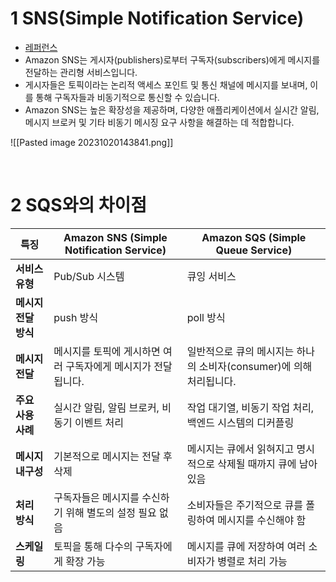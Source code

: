 # 1 SNS(Simple Notification Service)

- [레퍼런스](https://docs.aws.amazon.com/sns/latest/dg/welcome.html)
- Amazon SNS는 게시자(publishers)로부터 구독자(subscribers)에게 메시지를 전달하는 관리형 서비스입니다.
- 게시자들은 토픽이라는 논리적 액세스 포인트 및 통신 채널에 메시지를 보내며, 이를 통해 구독자들과 비동기적으로 통신할 수 있습니다.
- Amazon SNS는 높은 확장성을 제공하며, 다양한 애플리케이션에서 실시간 알림, 메시지 브로커 및 기타 비동기 메시징 요구 사항을 해결하는 데 적합합니다.

![[Pasted image 20231020143841.png]]

<br>

# 2 SQS와의 차이점

| **특징**        | **Amazon SNS (Simple Notification Service)** | **Amazon SQS (Simple Queue Service)**      |
| ------------- | -------------------------------------------- | ------------------------------------------ |
| **서비스 유형**    | Pub/Sub 시스템                                  | 큐잉 서비스                                     |
| **메시지 전달 방식** | push 방식                                      | poll 방식                                    |
| **메시지 전달**    | 메시지를 토픽에 게시하면 여러 구독자에게 메시지가 전달됩니다.           | 일반적으로 큐의 메시지는 하나의 소비자(consumer)에 의해 처리됩니다. |
| **주요 사용 사례**  | 실시간 알림, 알림 브로커, 비동기 이벤트 처리                   | 작업 대기열, 비동기 작업 처리, 백엔드 시스템의 디커플링           |
| **메시지 내구성**   | 기본적으로 메시지는 전달 후 삭제                           | 메시지는 큐에서 읽혀지고 명시적으로 삭제될 때까지 큐에 남아 있음       |
| **처리 방식**     | 구독자들은 메시지를 수신하기 위해 별도의 설정 필요 없음              | 소비자들은 주기적으로 큐를 폴링하여 메시지를 수신해야 함            |
| **스케일링**      | 토픽을 통해 다수의 구독자에게 확장 가능                       | 메시지를 큐에 저장하여 여러 소비자가 병렬로 처리 가능             |
